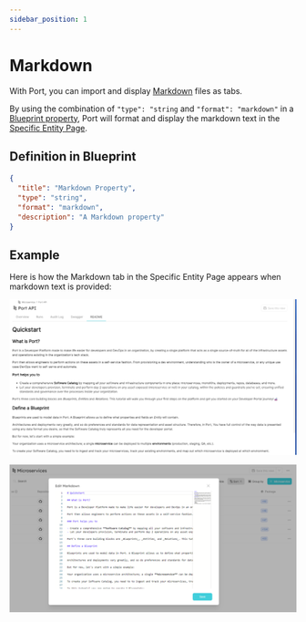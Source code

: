 ```yaml
---
sidebar_position: 1
---
```


# Markdown

With Port, you can import and display [Markdown](https://en.wikipedia.org/wiki/Markdown) files as tabs.

By using the combination of `"type": "string` and `"format": "markdown"` in a [Blueprint property](../../build-your-software-catalog/define-your-data-model/setup-blueprint/properties/properties.md#structure), Port will format and display the markdown text in the [Specific Entity Page](../../build-your-software-catalog/sync-data-to-catalog/understand-entities-structure/understand-entities-structure.md#entity-page).

## Definition in Blueprint

```json showLineNumbers
{
  "title": "Markdown Property",
  "type": "string",
  "format": "markdown",
  "description": "A Markdown property"
}
```

## Example

Here is how the Markdown tab in the Specific Entity Page appears when markdown text is provided:

![Markdown Example](../../../static/img/software-catalog/widgets/markdown.png)

![Markdown Edit Example](../../../static/img/software-catalog/widgets/markdownEdit.png)
